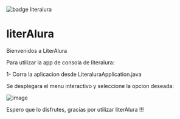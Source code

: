 ![badge literalura](https://github.com/user-attachments/assets/97c5dcb8-d54c-404c-8ef8-188480b021ee)


# literAlura
Bienvenidos a LiterAlura

Para utilizar la app de consola de literalura:

1- Corra la aplicacion desde LiteraluraApplication.java

Se desplegara el menu interactivo y seleccione la opcion deseada:

![image](https://github.com/user-attachments/assets/4db380d4-9b97-4b55-85d2-262f94d33504)

Espero que lo disfrutes, gracias por utilizar literAlura !!!
